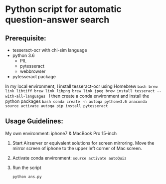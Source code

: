# Python script for automatic question-answer search


## Prerequisite:

* tesseract-ocr with chi-sim language
* python 3.6
	* PIL
	* pytesseract
	* webbrowser
* pytesseract package

In my local environment, I install tesseract-ocr using Homebrew
	```bash
	brew link libtiff
	brew link libpng
	brew link jpeg
	brew install tesseract --with-all-languages
	```
I then create a conda environment and install the python packages
	```bash
	conda create -n autoqa python=3.6 anaconda
	source activate autoqa
	pip install pytesseract
	```


## Usage Guidelines:

My own environment: iphone7 & MacBook Pro 15-inch

1. Start Airserver or equivalent solutions for screen mirroring. Move the mirror screen of iphone to the upper left corner of Mac screen.

2. Activate conda environment: `source activate autoQuiz`

3. Run the script
	```bash
	python ans.py
	```
